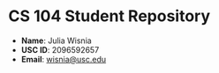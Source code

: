 # CS 104 Student Repository

- **Name**: Julia Wisnia
- **USC ID**: 2096592657
- **Email**: wisnia@usc.edu

